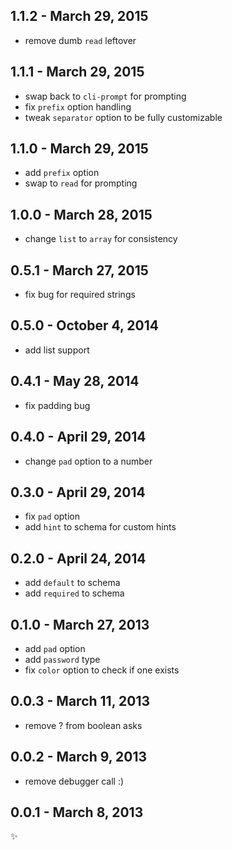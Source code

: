 
1.1.2 - March 29, 2015
----------------------
* remove dumb `read` leftover

1.1.1 - March 29, 2015
----------------------
* swap back to `cli-prompt` for prompting
* fix `prefix` option handling
* tweak `separator` option to be fully customizable

1.1.0 - March 29, 2015
----------------------
* add `prefix` option
* swap to `read` for prompting

1.0.0 - March 28, 2015
----------------------
* change `list` to `array` for consistency

0.5.1 - March 27, 2015
----------------------
* fix bug for required strings

0.5.0 - October 4, 2014
-----------------------
* add list support

0.4.1 - May 28, 2014
--------------------
* fix padding bug

0.4.0 - April 29, 2014
----------------------
* change `pad` option to a number

0.3.0 - April 29, 2014
----------------------
* fix `pad` option
* add `hint` to schema for custom hints

0.2.0 - April 24, 2014
----------------------
* add `default` to schema
* add `required` to schema

0.1.0 - March 27, 2013
----------------------
* add `pad` option
* add `password` type
* fix `color` option to check if one exists

0.0.3 - March 11, 2013
----------------------
* remove ? from boolean asks

0.0.2 - March 9, 2013
---------------------
* remove debugger call :)

0.0.1 - March 8, 2013
---------------------
:sparkles: